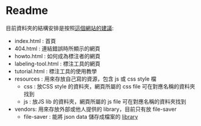 # Readme

目前資料夾的結構安排是按照[這個網站的建議](http://appcropolis.com/blog/web-technology/organize-html-css-javascript-files/):

+ index.html : 首頁 
+ 404.html :  連結錯誤時所顯示的網頁
+ howto.html :  如何成為標注者的網頁
+ labeling-tool.html :  標注工具的網頁
+ tutorial.html :  標注工具的使用教學
+ resources : 用來存放自己寫的資源，包含 js 或 css style 檔
  + css :  放CSS style 的資料夾，網頁所屬的 css file 可在對應名稱的資料夾找到
  + js :  放JS lib 的資料夾，網頁所屬的 js file 可在對應名稱的資料夾找到
+ vendors:  用來存放外部或他人提供的 library，目前只有放 file-saver 
  + file-saver : 能將 json data 儲存成檔案的 [library](https://github.com/eligrey/FileSaver.js/)
